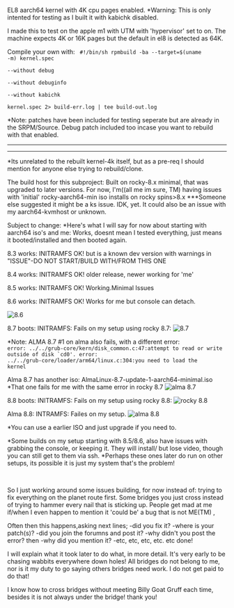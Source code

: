 EL8 aarch64 kernel with 4K cpu pages enabled. 
*Warning: This is only intented for testing as I built it with kabichk disabled.

I made this to test on the apple m1 with UTM with 'hypervisor' set to on.
The machine  expects 4K or 16K pages but the default in el8 is detected as 64K.


Compile your own with:
<code>
#!/bin/sh
rpmbuild -ba --target=$(uname -m) kernel.spec \
--without debug \
--without debuginfo \
--without kabichk \
kernel.spec 2> build-err.log | tee build-out.log
</code>

*Note: patches have been included for testing seperate but are already in the SRPM/Source.
Debug patch included too incase you want to rebuild with that enabled.
<hr>
<hr>
*Its unrelated to the rebuilt kernel-4k itself, but as a pre-req I should mention for anyone else trying
to rebuild/clone. 

The build host for this subproject:
Built on rocky-8.x minimal, that was upgraded to later versions. 
For now, I'm((all me im sure, TM) having issues with 'initial' rocky-aarch64-min iso installs 
on rocky spins>8.x   ***Someone else suggested it might be a ks issue.
IDK, yet. It could also be an issue with my aarch64-kvmhost or unknown.


Subject to change:
*Here's what I will say for now about starting with aarch64 iso's and me:
Works, doesnt mean I tested everything, just means it booted/installed and then booted again.

8.3 works: INITRAMFS OK! but is a known dev version with warnings in "ISSUE"-DO NOT START/BUILD WITH/FROM THIS ONE

8.4 works: INITRAMFS OK! older release, newer working for 'me'

8.5 works: INITRAMFS OK! Working.Minimal Issues

8.6 works: INITRAMFS OK! Works for me but console can detach.
   
   ![8.6](/assets/images/rocky-8.6-aarch64-iso-install.png?raw=true)




8.7 boots: INITRAMFS: Fails on my setup using rocky 8.7:
![8.7](/assets/images/87no.png?raw=true)

*Note: ALMA 8.7 #1 on alma also fails, with a different error:
<code> error: ../../grub-core/kern/disk_common.c:47:attempt to read or write outside
of disk `cd0'.
error: ../../grub-core/loader/arm64/linux.c:304:you need to load the kernel</code>

Alma 8.7 has another iso: AlmaLinux-8.7-update-1-aarch64-minimal.iso
*That one fails for me with the same error in rocky 8.7
![alma 8.7](/assets/images/alma87no.png?raw=true)


8.8 boots: INITRAMFS: Fails on my setup using rocky 8.8:
![rocky 8.8](/assets/images/88rockynope.png?raw=true)

Alma 8.8: INTRAMFS: Failes on my setup.
![alma 8.8](/assets/images/88almanope.png?raw=true)

*You can use a earlier ISO and just upgrade if you need to. 

*Some builds on my setup starting with 8.5/8.6, also have issues with grabbing the console, or keeping it. 
They will install/ but lose video, though you can still get to them via ssh.
*Perhaps these ones later do run on other setups, its possible it is just my system that's the problem!

<br>

So I just working around some issues building, for now instead of:
trying to fix everything on the planet route first. 
Some bridges you just cross instead of trying to hammer every
nail that is sticking up. People get mad at me if/when I even happen
to mention it 'could be' a bug that is not ME(TM) ,
  
  Often then this happens,asking next lines;
  -did you fix it?
  -where is your patch(s)?
  -did you join the forumns and post it?
  -why didn't you post the error?
   then
  -why did  you mention it?
  -etc, etc, etc, etc. etc
   done!

I will explain what it took later to do what, in more detail. It's very early to be chasing wabbits everywhere down holes!
All bridges do not belong to me, nor is it my duty to go saying others bridges need work.
I do not get paid to do that!

I know how to cross bridges without meeting Billy Goat Gruff each time, besides it is not always under the bridge! thank you!
